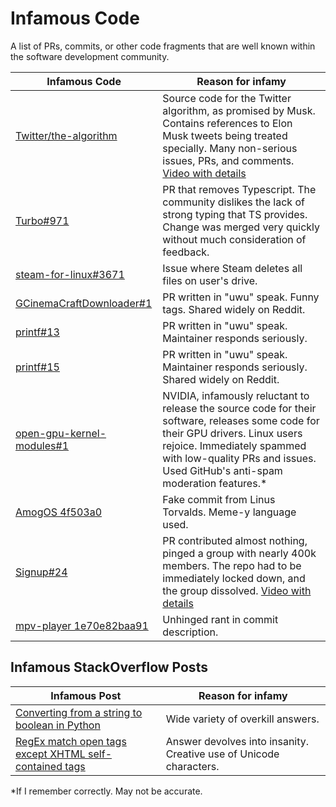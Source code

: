 # Infamous Code
A list of PRs, commits, or other code fragments that are well known within the software development community.


| Infamous Code                                                                           | Reason for infamy                                                                                                                                                                                                                             |
| --------------------------------------------------------------------------------------- | --------------------------------------------------------------------------------------------------------------------------------------------------------------------------------------------------------------------------------------------- |
| [Twitter/the-algorithm](https://github.com/twitter/the-algorithm)                       | Source code for the Twitter algorithm, as promised by Musk. Contains references to Elon Musk tweets being treated specially. Many non-serious issues, PRs, and comments. [Video with details](https://www.youtube.com/watch?v=tHRCcogdCHI)    |
| [Turbo#971](https://github.com/hotwired/turbo/pull/971)                                 | PR that removes Typescript. The community dislikes the lack of strong typing that TS provides. Change was merged very quickly without much consideration of feedback.                                                                         |
| [steam-for-linux#3671](https://github.com/ValveSoftware/steam-for-linux/issues/3671)    | Issue where Steam deletes all files on user's drive.                                                                                                                                                                                          |
| [GCinemaCraftDownloader#1](https://github.com/Xerasin/GCinemaCraftDownloader/issues/1)  | PR written in "uwu" speak. Funny tags. Shared widely on Reddit.                                                                                                                                                                               |
| [printf#13 ](https://github.com/mpaland/printf/issues/13)                               | PR written in "uwu" speak. Maintainer responds seriously.                                                                                                                                                                                     |
| [printf#15 ](https://github.com/mpaland/printf/issues/15)                               | PR written in "uwu" speak. Maintainer responds seriously. Shared widely on Reddit.                                                                                                                                                            |
| [open-gpu-kernel-modules#1](https://github.com/NVIDIA/open-gpu-kernel-modules/issues/1) | NVIDIA, infamously reluctant to release the source code for their software, releases some code for their GPU drivers. Linux users rejoice. Immediately spammed with low-quality PRs and issues. Used GitHub's anti-spam moderation features.* |
| [AmogOS 4f503a0](https://github.com/Amog-OS/AmogOS/commit/4f503a0)                      | Fake commit from Linus Torvalds. Meme-y language used.                                                                                                                                                                                        |
| [Signup#24](https://github.com/EpicGames/Signup/pull/24)                                | PR contributed almost nothing, pinged a group with nearly 400k members. The repo had to be immediately locked down, and the group dissolved. [Video with details](https://www.youtube.com/watch?v=NCvnLFF7IYM)                                |
| [mpv-player 1e70e82baa91](https://github.com/mpv-player/mpv/commit/1e70e82baa91)        | Unhinged rant in commit description.                                                                                                                                                                                                          |


## Infamous StackOverflow Posts
| Infamous Post                                                                                                                                                                | Reason for infamy                                                  |
| ---------------------------------------------------------------------------------------------------------------------------------------------------------------------------- | ------------------------------------------------------------------ |
| [Converting from a string to boolean in Python](https://stackoverflow.com/questions/715417/converting-from-a-string-to-boolean-in-python)                                    | Wide variety of overkill answers.                                  |
| [RegEx match open tags except XHTML self-contained tags](https://stackoverflow.com/questions/1732348/regex-match-open-tags-except-xhtml-self-contained-tags/1732454#1732454) | Answer devolves into insanity. Creative use of Unicode characters. |




*If I remember correctly. May not be accurate.